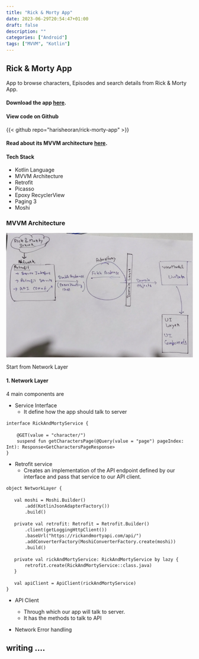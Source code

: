 ```yaml
---
title: "Rick & Morty App"
date: 2023-06-29T20:54:47+01:00
draft: false
description: ""
categories: ["Android"]
tags: ["MVVM", "Kotlin"]
---
```


## Rick & Morty App

App to browse characters, Episodes and search details from Rick & Morty App.


#### Download the app [here](https://github.com/harisheoran/rick-morty-app/releases).

#### View code on Github
{{< github repo="harisheoran/rick-morty-app" >}}




#### Read about its MVVM architecture [here](https://sparrowbit.hashnode.dev/basic-mvvm-android-app).

#### Tech Stack
- Kotlin Language
- MVVM Architecture 
- Retrofit
- Picasso
- Epoxy RecyclerView
- Paging 3
- Moshi

### MVVM Architecture
![Alt text](arch.jpg "Image caption")

Start from Network Layer

#### 1. **Network Layer**

4 main components are

- Service Interface
    - It define how the app should talk to server
```
interface RickAndMortyService {

    @GET(value = "character/")
    suspend fun getCharactersPage(@Query(value = "page") pageIndex: Int): Response<GetCharactersPageResponse>
}        
```

- Retrofit service
    -  Creates an implementation of the API endpoint defined by our interface and pass that service to our API client.

 ```
 object NetworkLayer {

    val moshi = Moshi.Builder()
        .add(KotlinJsonAdapterFactory())
        .build()

    private val retrofit: Retrofit = Retrofit.Builder()
        .client(getLoggingHttpClient())
        .baseUrl("https://rickandmortyapi.com/api/")
        .addConverterFactory(MoshiConverterFactory.create(moshi))
        .build()

    private val rickAndMortyService: RickAndMortyService by lazy {
        retrofit.create(RickAndMortyService::class.java)
    }

    val apiClient = ApiClient(rickAndMortyService)
}
```

- API Client
    - Through which our app will talk to server.
    - It has the methods to talk to API

- Network Error handling





writing ....
--- 
